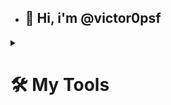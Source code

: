 - ## 👋 Hi, i'm @victor0psf
 <details>
 <summary><h1>🛠️ My Tools</h1></summary>

  ## 🖥️ Programming and Markup Languages
<img src="https://cdn.jsdelivr.net/npm/kotlinx-coroutines-core@1.7.3/kotlinx-coroutines-core.min.js" height="40" alt="kotlin logo" />
![JavaScript](https://img.shields.io/badge/-JavaScript-F7DF1E?style=for-the-badge&logo=javascript&logoColor=black)
![HTML](https://img.shields.io/badge/-HTML-E34F26?style=for-the-badge&logo=html5&logoColor=white)
![CSS](https://img.shields.io/badge/-CSS-1572B6?style=for-the-badge&logo=css3&logoColor=white)
![SQL](https://img.shields.io/badge/-SQL-4479A1?style=for-the-badge&logo=MySQL&logoColor=white)
<img src="https://cdn.jsdelivr.net/gh/devicons/devicon/icons/csharp/csharp-original.svg" height="40" alt="csharp logo"  />
## 📚 Frameworks and Libraries
<img

## 💻 Software and Tools
![Visual Studio Code](https://img.shields.io/badge/-Visual%20Studio%20Code-007ACC?style=for-the-badge&logo=visual-studio-code&logoColor=white)
![Visual Studio](https://img.shields.io/badge/-Visual%20Studio-5C2D91?style=for-the-badge&logo=visual-studio&logoColor=white)
![IntelliJ IDEA](https://img.shields.io/badge/-IntelliJ%20IDEA-000000?style=for-the-badge&logo=intellij-idea&logoColor=white)
</details>





<!---
victor0psf/victor0psf is a ✨ special ✨ repository because its `README.md` (this file) appears on your GitHub profile.
You can click the Preview link to take a look at your changes.
--->
